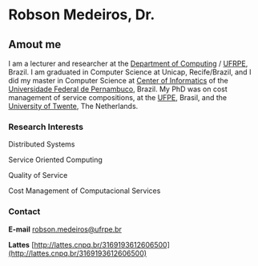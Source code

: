 # Robson Medeiros, Dr.

## Amout me

I am a lecturer and researcher at the [Department of Computing](http://dc.ufrpe.br) / [UFRPE](http://www.ufrpe.br), Brazil. I am graduated in Computer Science at Unicap, Recife/Brazil, and I did my master in Computer Science at [Center of Informatics](cin.ufpe.br) of the [Universidade Federal de Pernambuco](https://www.ufpe.br/), Brazil. My PhD was on cost management of service compositions, at the [UFPE](https://www.ufpe.br/), Brasil, and the [University of Twente](https://www.utwente.nl/en/), The Netherlands.

### Research Interests

Distributed Systems

Service Oriented Computing

Quality of Service

Cost Management of Computacional Services



### Contact
**E-mail** [robson.medeiros@ufrpe.br](mailto:robson.medeiros@ufrpe.br)

**Lattes** [http://lattes.cnpq.br/3169193612606500](http://lattes.cnpq.br/3169193612606500)
